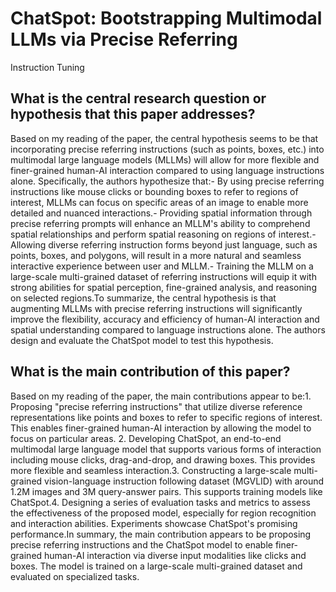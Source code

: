 # ChatSpot: Bootstrapping Multimodal LLMs via Precise Referring
  Instruction Tuning

## What is the central research question or hypothesis that this paper addresses?

Based on my reading of the paper, the central hypothesis seems to be that incorporating precise referring instructions (such as points, boxes, etc.) into multimodal large language models (MLLMs) will allow for more flexible and finer-grained human-AI interaction compared to using language instructions alone. Specifically, the authors hypothesize that:- By using precise referring instructions like mouse clicks or bounding boxes to refer to regions of interest, MLLMs can focus on specific areas of an image to enable more detailed and nuanced interactions.- Providing spatial information through precise referring prompts will enhance an MLLM's ability to comprehend spatial relationships and perform spatial reasoning on regions of interest.- Allowing diverse referring instruction forms beyond just language, such as points, boxes, and polygons, will result in a more natural and seamless interactive experience between user and MLLM.- Training the MLLM on a large-scale multi-grained dataset of referring instructions will equip it with strong abilities for spatial perception, fine-grained analysis, and reasoning on selected regions.To summarize, the central hypothesis is that augmenting MLLMs with precise referring instructions will significantly improve the flexibility, accuracy and efficiency of human-AI interaction and spatial understanding compared to language instructions alone. The authors design and evaluate the ChatSpot model to test this hypothesis.


## What is the main contribution of this paper?

Based on my reading of the paper, the main contributions appear to be:1. Proposing "precise referring instructions" that utilize diverse reference representations like points and boxes to refer to specific regions of interest. This enables finer-grained human-AI interaction by allowing the model to focus on particular areas. 2. Developing ChatSpot, an end-to-end multimodal large language model that supports various forms of interaction including mouse clicks, drag-and-drop, and drawing boxes. This provides more flexible and seamless interaction.3. Constructing a large-scale multi-grained vision-language instruction following dataset (MGVLID) with around 1.2M images and 3M query-answer pairs. This supports training models like ChatSpot.4. Designing a series of evaluation tasks and metrics to assess the effectiveness of the proposed model, especially for region recognition and interaction abilities. Experiments showcase ChatSpot's promising performance.In summary, the main contribution appears to be proposing precise referring instructions and the ChatSpot model to enable finer-grained human-AI interaction via diverse input modalities like clicks and boxes. The model is trained on a large-scale multi-grained dataset and evaluated on specialized tasks.
